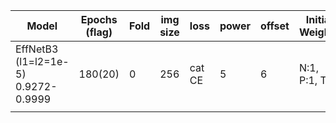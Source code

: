 | Model                                   | Epochs (flag) | Fold | img size | loss   | power | offset | Initial Weights | batch size | train  | val    | test                                | note                                                         |
|-----------------------------------------|---------------|------|----------|--------|-------|--------|-----------------|------------|--------|--------|-------------------------------------|--------------------------------------------------------------|
| EffNetB3 (l1=l2=1e-5)<br/>0.9272-0.9999 | 180(20)       | 0    | 256      | cat CE | 5     | 6      | N:1, P:1, T:6   | 64         | 0.9999 | 0.9272 | 0.9253<br/>(0.9413, 0.9460, 0.7978) | Initial weight too aggressive. Update_weights too aggressive |
|                                         |               |      |          |        |       |        |                 |            |        |        |                                     |                                                              |